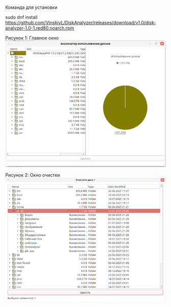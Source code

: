 Команда для установки

sudo dnf install https://github.com/VinskiyL/DiskAnalyzer/releases/download/v1.0/disk-analyzer-1.0-1.red80.noarch.rpm

Рисунок 1: Главное окно
![Главное окно](main_window.png)

Рисунок 2: Окно очистки
![Окно очистки](disk_cleanup.png)
